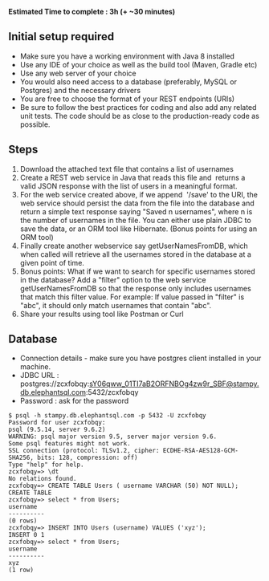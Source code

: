 **Estimated Time to complete : 3h (+ ~30 minutes)**

Initial setup required
----------------------

-   Make sure you have a working environment with Java 8 installed
-   Use any IDE of your choice as well as the build tool (Maven, Gradle etc)
-   Use any web server of your choice
-   You would also need access to a database (preferably, MySQL or Postgres) and the necessary drivers
-   You are free to choose the format of your REST endpoints (URIs)
-   Be sure to follow the best practices for coding and also add any related unit tests. The code should be as close to the production-ready code as possible.

Steps
-----

1.  Download the attached text file that contains a list of usernames
2.  Create a REST web service in Java that reads this file and  returns a valid JSON response with the list of users in a meaningful format.
3.  For the web service created above, if we append  '/save' to the URI, the web service should persist the data from the file into the database and return a simple text response saying "Saved n usernames", where n is the number of usernames in the file. You can either use plain JDBC to save the data, or an ORM tool like Hibernate. (Bonus points for using an ORM tool)
4.  Finally create another webservice say getUserNamesFromDB, which when called will retrieve all the usernames stored in the database at a given point of time.
5.  Bonus points: What if we want to search for specific usernames stored in the database? Add a "filter" option to the web service getUserNamesFromDB so that the response only includes usernames that match this filter value. For example: If value passed in "filter" is "abc", it should only match usernames that contain "abc".
6.  Share your results using tool like Postman or Curl

Database
--------

- Connection details - make sure you have postgres client installed in your machine.
- JDBC URL : postgres://zcxfobqy:sY06qww_01TI7aB2ORFNBOg4zw9r_SBF@stampy.db.elephantsql.com:5432/zcxfobqy
- Password : ask for the password

```
$ psql -h stampy.db.elephantsql.com -p 5432 -U zcxfobqy
Password for user zcxfobqy:
psql (9.5.14, server 9.6.2)
WARNING: psql major version 9.5, server major version 9.6.
Some psql features might not work.
SSL connection (protocol: TLSv1.2, cipher: ECDHE-RSA-AES128-GCM-SHA256, bits: 128, compression: off)
Type "help" for help.
zcxfobqy=> \dt
No relations found.
zcxfobqy=> CREATE TABLE Users ( username VARCHAR (50) NOT NULL);
CREATE TABLE
zcxfobqy=> select * from Users;
username
----------
(0 rows)
zcxfobqy=> INSERT INTO Users (username) VALUES ('xyz');
INSERT 0 1
zcxfobqy=> select * from Users;
username
----------
xyz
(1 row)
```
